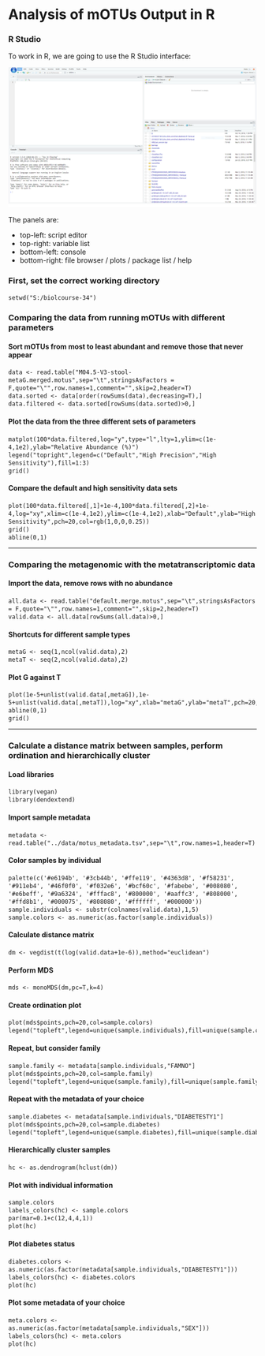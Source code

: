 # Analysis of mOTUs Output in R

### R Studio

To work in R, we are going to use the R Studio interface:

![rstudio](/images/rstudio.png)

The panels are:

* top-left: script editor
* top-right: variable list
* bottom-left: console
* bottom-right: file browser / plots / package list / help

### First, set the correct working directory
```
setwd("S:/biolcourse-34")
```

### Comparing the data from running mOTUs with different parameters

#### Sort mOTUs from most to least abundant and remove those that never appear
```
data <- read.table("M04.5-V3-stool-metaG.merged.motus",sep="\t",stringsAsFactors = F,quote="\"",row.names=1,comment="",skip=2,header=T)
data.sorted <- data[order(rowSums(data),decreasing=T),]
data.filtered <- data.sorted[rowSums(data.sorted)>0,]
```

#### Plot the data from the three different sets of parameters
```
matplot(100*data.filtered,log="y",type="l",lty=1,ylim=c(1e-4,1e2),ylab="Relative Abundance (%)")
legend("topright",legend=c("Default","High Precision","High Sensitivity"),fill=1:3)
grid()
```

#### Compare the default and high sensitivity data sets
```
plot(100*data.filtered[,1]+1e-4,100*data.filtered[,2]+1e-4,log="xy",xlim=c(1e-4,1e2),ylim=c(1e-4,1e2),xlab="Default",ylab="High Sensitivity",pch=20,col=rgb(1,0,0,0.25))
grid()
abline(0,1)
```
___

### Comparing the metagenomic with the metatranscriptomic data

#### Import the data, remove rows with no abundance
```
all.data <- read.table("default.merge.motus",sep="\t",stringsAsFactors = F,quote="\"",row.names=1,comment="",skip=2,header=T)
valid.data <- all.data[rowSums(all.data)>0,]
```

#### Shortcuts for different sample types
```
metaG <- seq(1,ncol(valid.data),2)
metaT <- seq(2,ncol(valid.data),2)
```

#### Plot G against T
```
plot(1e-5+unlist(valid.data[,metaG]),1e-5+unlist(valid.data[,metaT]),log="xy",xlab="metaG",ylab="metaT",pch=20,col=rgb(1,0,0,0.1))
abline(0,1)
grid()
```
___

### Calculate a distance matrix between samples, perform ordination and hierarchically cluster

#### Load libraries
```
library(vegan)
library(dendextend)
```

#### Import sample metadata
```
metadata <- read.table("../data/motus_metadata.tsv",sep="\t",row.names=1,header=T)
```

#### Color samples by individual
```
palette(c('#e6194b', '#3cb44b', '#ffe119', '#4363d8', '#f58231', '#911eb4', '#46f0f0', '#f032e6', '#bcf60c', '#fabebe', '#008080', '#e6beff', '#9a6324', '#fffac8', '#800000', '#aaffc3', '#808000', '#ffd8b1', '#000075', '#808080', '#ffffff', '#000000'))
sample.individuals <- substr(colnames(valid.data),1,5)
sample.colors <- as.numeric(as.factor(sample.individuals))
```

#### Calculate distance matrix
```
dm <- vegdist(t(log(valid.data+1e-6)),method="euclidean")
```

#### Perform MDS
```
mds <- monoMDS(dm,pc=T,k=4)
```

#### Create ordination plot
```
plot(mds$points,pch=20,col=sample.colors)
legend("topleft",legend=unique(sample.individuals),fill=unique(sample.colors),cex=0.5)
```

#### Repeat, but consider family
```
sample.family <- metadata[sample.individuals,"FAMNO"]
plot(mds$points,pch=20,col=sample.family)
legend("topleft",legend=unique(sample.family),fill=unique(sample.family))
```

#### Repeat with the metadata of your choice
```
sample.diabetes <- metadata[sample.individuals,"DIABETESTY1"]
plot(mds$points,pch=20,col=sample.diabetes)
legend("topleft",legend=unique(sample.diabetes),fill=unique(sample.diabetes))
```

#### Hierarchically cluster samples
```
hc <- as.dendrogram(hclust(dm))
```

#### Plot with individual information
```
sample.colors
labels_colors(hc) <- sample.colors
par(mar=0.1+c(12,4,4,1))
plot(hc)
```

#### Plot diabetes status
```
diabetes.colors <- as.numeric(as.factor(metadata[sample.individuals,"DIABETESTY1"]))
labels_colors(hc) <- diabetes.colors
plot(hc)
```

#### Plot some metadata of your choice
```
meta.colors <- as.numeric(as.factor(metadata[sample.individuals,"SEX"]))
labels_colors(hc) <- meta.colors
plot(hc)
```

